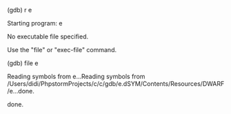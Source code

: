 \(gdb\) r e

Starting program:  e

No executable file specified.

Use the "file" or "exec-file" command.

\(gdb\) file e

Reading symbols from e...Reading symbols from /Users/didi/PhpstormProjects/c/c/gdb/e.dSYM/Contents/Resources/DWARF/e...done.

done.



